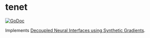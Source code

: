 # tenet
[![GoDoc](https://godoc.org/github.com/robertsdionne/tenet?status.svg)](https://godoc.org/github.com/robertsdionne/tenet)

Implements [Decoupled Neural Interfaces using Synthetic Gradients](https://arxiv.org/abs/1608.05343 "Max Jaderberg, Wojciech Marian Czarnecki, Simon Osindero, Oriol Vinyals, Alex Graves, Koray Kavukcuoglu").
